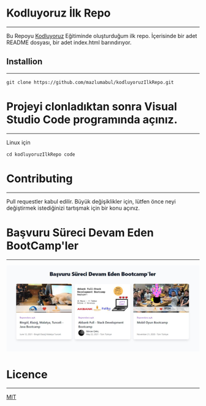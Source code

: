 # Kodluyoruz İlk Repo
---
Bu Repoyu [Kodluyoruz](https://www.kodluyoruz.org) Eğitiminde oluşturduğum ilk repo. İçerisinde bir adet README dosyası, bir adet index.html barındırıyor.

## Installion
---
```
git clone https://github.com/mazlumabul/kodluyoruzIlkRepo.git
```

# Projeyi clonladıktan sonra Visual Studio Code programında açınız.
---
Linux için 
```
cd kodluyoruzIlkRepo code
```
# Contributing
---
Pull requestler kabul edilir. Büyük değişiklikler için, lütfen önce neyi değiştirmek istediğinizi tartışmak için bir konu açınız.

# Başvuru Süreci Devam Eden BootCamp'ler
---
![Bootcampler](./img/bootcampler.jpg)


# Licence
---

[MIT](https://choosealicense.com/licenses/mit)

